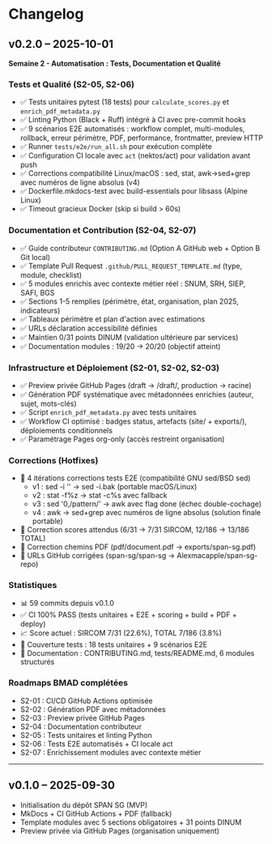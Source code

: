 # Changelog


## v0.2.0 – 2025-10-01

**Semaine 2 - Automatisation : Tests, Documentation et Qualité**

### Tests et Qualité (S2-05, S2-06)
- ✅ Tests unitaires pytest (18 tests) pour `calculate_scores.py` et `enrich_pdf_metadata.py`
- ✅ Linting Python (Black + Ruff) intégré à CI avec pre-commit hooks
- ✅ 9 scénarios E2E automatisés : workflow complet, multi-modules, rollback, erreur périmètre, PDF, performance, frontmatter, preview HTTP
- ✅ Runner `tests/e2e/run_all.sh` pour exécution complète
- ✅ Configuration CI locale avec `act` (nektos/act) pour validation avant push
- ✅ Corrections compatibilité Linux/macOS : sed, stat, awk→sed+grep avec numéros de ligne absolus (v4)
- ✅ Dockerfile.mkdocs-test avec build-essentials pour libsass (Alpine Linux)
- ✅ Timeout gracieux Docker (skip si build > 60s)

### Documentation et Contribution (S2-04, S2-07)
- ✅ Guide contributeur `CONTRIBUTING.md` (Option A GitHub web + Option B Git local)
- ✅ Template Pull Request `.github/PULL_REQUEST_TEMPLATE.md` (type, module, checklist)
- ✅ 5 modules enrichis avec contexte métier réel : SNUM, SRH, SIEP, SAFI, BGS
- ✅ Sections 1-5 remplies (périmètre, état, organisation, plan 2025, indicateurs)
- ✅ Tableaux périmètre et plan d'action avec estimations
- ✅ URLs déclaration accessibilité définies
- ✅ Maintien 0/31 points DINUM (validation ultérieure par services)
- ✅ Documentation modules : 19/20 → 20/20 (objectif atteint)

### Infrastructure et Déploiement (S2-01, S2-02, S2-03)
- ✅ Preview privée GitHub Pages (draft → /draft/, production → racine)
- ✅ Génération PDF systématique avec métadonnées enrichies (auteur, sujet, mots-clés)
- ✅ Script `enrich_pdf_metadata.py` avec tests unitaires
- ✅ Workflow CI optimisé : badges status, artefacts (site/ + exports/), déploiements conditionnels
- ✅ Paramétrage Pages org-only (accès restreint organisation)

### Corrections (Hotfixes)
- 🔧 4 itérations corrections tests E2E (compatibilité GNU sed/BSD sed)
  - v1 : sed -i '' → sed -i.bak (portable macOS/Linux)
  - v2 : stat -f%z → stat -c%s avec fallback
  - v3 : sed '0,/pattern/' → awk avec flag done (échec double-cochage)
  - v4 : awk → sed+grep avec numéros de ligne absolus (solution finale portable)
- 🔧 Correction scores attendus (6/31 → 7/31 SIRCOM, 12/186 → 13/186 TOTAL)
- 🔧 Correction chemins PDF (pdf/document.pdf → exports/span-sg.pdf)
- 🔧 URLs GitHub corrigées (span-sg/span-sg → Alexmacapple/span-sg-repo)

### Statistiques
- 📊 59 commits depuis v0.1.0
- ✅ CI 100% PASS (tests unitaires + E2E + scoring + build + PDF + deploy)
- 📈 Score actuel : SIRCOM 7/31 (22.6%), TOTAL 7/186 (3.8%)
- 🧪 Couverture tests : 18 tests unitaires + 9 scénarios E2E
- 📝 Documentation : CONTRIBUTING.md, tests/README.md, 6 modules structurés

### Roadmaps BMAD complétées
- S2-01 : CI/CD GitHub Actions optimisée
- S2-02 : Génération PDF avec métadonnées
- S2-03 : Preview privée GitHub Pages
- S2-04 : Documentation contributeur
- S2-05 : Tests unitaires et linting Python
- S2-06 : Tests E2E automatisés + CI locale act
- S2-07 : Enrichissement modules avec contexte métier

---

## v0.1.0 – 2025-09-30
- Initialisation du dépôt SPAN SG (MVP)
- MkDocs + CI GitHub Actions + PDF (fallback)
- Template modules avec 5 sections obligatoires + 31 points DINUM
- Preview privée via GitHub Pages (organisation uniquement)

